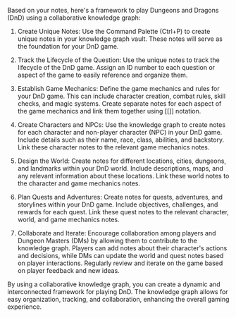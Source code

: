 Based on your notes, here's a framework to play Dungeons and Dragons (DnD) using a collaborative knowledge graph:

1. Create Unique Notes: Use the Command Palette (Ctrl+P) to create unique notes in your knowledge graph vault. These notes will serve as the foundation for your DnD game.

2. Track the Lifecycle of the Question: Use the unique notes to track the lifecycle of the DnD game. Assign an ID number to each question or aspect of the game to easily reference and organize them.

3. Establish Game Mechanics: Define the game mechanics and rules for your DnD game. This can include character creation, combat rules, skill checks, and magic systems. Create separate notes for each aspect of the game mechanics and link them together using [[]] notation.

4. Create Characters and NPCs: Use the knowledge graph to create notes for each character and non-player character (NPC) in your DnD game. Include details such as their name, race, class, abilities, and backstory. Link these character notes to the relevant game mechanics notes.

5. Design the World: Create notes for different locations, cities, dungeons, and landmarks within your DnD world. Include descriptions, maps, and any relevant information about these locations. Link these world notes to the character and game mechanics notes.

6. Plan Quests and Adventures: Create notes for quests, adventures, and storylines within your DnD game. Include objectives, challenges, and rewards for each quest. Link these quest notes to the relevant character, world, and game mechanics notes.

7. Collaborate and Iterate: Encourage collaboration among players and Dungeon Masters (DMs) by allowing them to contribute to the knowledge graph. Players can add notes about their character's actions and decisions, while DMs can update the world and quest notes based on player interactions. Regularly review and iterate on the game based on player feedback and new ideas.

By using a collaborative knowledge graph, you can create a dynamic and interconnected framework for playing DnD. The knowledge graph allows for easy organization, tracking, and collaboration, enhancing the overall gaming experience.